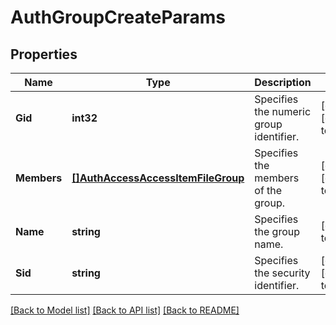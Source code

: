 # AuthGroupCreateParams

## Properties
Name | Type | Description | Notes
------------ | ------------- | ------------- | -------------
**Gid** | **int32** | Specifies the numeric group identifier. | [optional] [default to null]
**Members** | [**[]AuthAccessAccessItemFileGroup**](AuthAccessAccessItemFileGroup.md) | Specifies the members of the group. | [optional] [default to null]
**Name** | **string** | Specifies the group name. | [default to null]
**Sid** | **string** | Specifies the security identifier. | [optional] [default to null]

[[Back to Model list]](../README.md#documentation-for-models) [[Back to API list]](../README.md#documentation-for-api-endpoints) [[Back to README]](../README.md)


